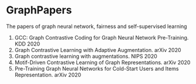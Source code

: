 # GraphPapers
The papers of graph neural network, fairness and self-supervised learning

1. GCC: Graph Contrastive Coding for Graph Neural Network Pre-Training. KDD 2020
2. Graph Contrastive Learning with Adaptive Augmentation. arXiv 2020
3. Graph contrastive learning with augmentations. NIPS 2020
4. Motif-Driven Contrastive Learning of Graph Representations. arXiv 2020
5. Pre-Training Graph Neural Networks for Cold-Start Users and Items Representation. arXiv 2020
